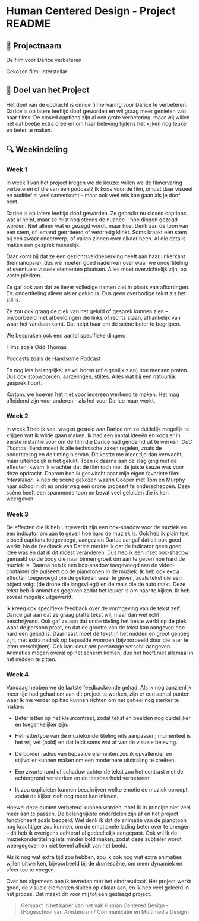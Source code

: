 # Human Centered Design - Project README

## 📌 Projectnaam

De film voor Darice verbeteren

Gekozen film: Interstellar

## 🎯 Doel van het Project

Het doel van de opdracht is om de filmervaring voor Darice te verbeteren. Darice is op latere leeftijd doof geworden en wil graag meer genieten van haar films. De closed captions zijn al een grote verbetering, maar wij willen net dat beetje extra creëren om haar beleving tijdens het kijken nog leuker en beter te maken.

## 🔍 Weekindeling

### Week 1

In week 1 van het project kregen we de keuze: willen we de filmervaring verbeteren of die van een podcast? Ik koos voor de film, omdat daar visueel en auditief al veel samenkomt – maar ook veel mis kan gaan als je doof bent.

Darice is op latere leeftijd doof geworden. Ze gebruikt nu closed captions, wat al helpt, maar ze mist nog steeds de nuance – hoe dingen gezegd worden. Niet alleen wat er gezegd wordt, maar hoe. Denk aan de toon van een stem, of iemand geïrriteerd of verdrietig klinkt. Soms kraakt een stem bij een zwaar onderwerp, of vallen zinnen over elkaar heen. Al die details maken een gesprek menselijk.

Daar komt bij dat ze een gezichtsveldbeperking heeft aan haar linkerkant (hemianopsie), dus we moeten goed nadenken over waar we ondertiteling of eventuele visuele elementen plaatsen. Alles moet overzichtelijk zijn, op vaste plekken.

Ze gaf ook aan dat ze liever volledige namen ziet in plaats van afkortingen. En: ondertiteling alleen als er geluid is. Dus geen overbodige tekst als het stil is.

Ze zou ook graag de plek van het geluid of gesprek kunnen zien – bijvoorbeeld met afbeeldingen die links of rechts staan, afhankelijk van waar het vandaan komt. Dat helpt haar om de scène beter te begrijpen.

We bespraken ook een aantal specifieke dingen:

Films zoals Odd Thomas

Podcasts zoals de Handsome Podcast

En nog iets belangrijks: ze wil horen (of eigenlijk zien) hoe mensen praten. Dus ook stopwoorden, aarzelingen, stiltes. Alles wat bij een natuurlijk gesprek hoort.

Kortom: we hoeven het niet voor iedereen werkend te maken. Het mag afleidend zijn voor anderen – als het voor Darice maar werkt.

### Week 2

In week 1 heb ik veel vragen gesteld aan Darice om zo duidelijk mogelijk te krijgen wat ik wilde gaan maken. Ik had een aantal ideeën en koos er in eerste instantie voor om de film die Darice had genoemd uit te werken: _Odd Thomas_. Eerst moest ik alle technische zaken regelen, zoals de ondertiteling en de timing hiervan. Dit kostte me meer tijd dan verwacht, maar uiteindelijk is het gelukt. Toen ik daarna aan de slag ging met de effecten, kwam ik erachter dat de film toch niet de juiste keuze was voor deze opdracht. Daarom ben ik geswitcht naar mijn eigen favoriete film: _Interstellar_. Ik heb de scène gekozen waarin Cooper met Tom en Murphy naar school rijdt en onderweg een drone probeert te onderscheppen. Deze scène heeft een spannende toon en bevat veel geluiden die ik kan weergeven.

### Week 3

De effecten die ik heb uitgewerkt zijn een box-shadow voor de muziek en een indicator om aan te geven hoe hard de muziek is. Ook heb ik plain text closed captions toegevoegd, aangezien Darice aangaf dat dit ook goed werkt. Na de feedback van Darice merkte ik dat de indicator geen goed idee was en dat ik dit moest veranderen. Dus heb ik een inset box-shadow gemaakt op de body die naar binnen groeit om aan te geven hoe hard de muziek is. Daarna heb ik een box-shadow toegevoegd aan de video-container die pulseert op de pianotonen in de muziek. Ik heb ook extra effecten toegevoegd om de geluiden weer te geven, zoals tekst die een object volgt (de drone die langsvliegt) en de mais die de auto raakt. Deze tekst heb ik animaties gegeven zodat het leuker is om naar te kijken. Ik heb zoveel mogelijk uitgewerkt.

Ik kreeg ook specifieke feedback over de vormgeving van de tekst zelf. Darice gaf aan dat ze graag platte tekst wil, maar dan wel echt beschrijvend. Ook gaf ze aan dat ondertiteling het beste werkt op de plek waar de persoon praat, en dat de grootte van de tekst kan aangeven hoe hard een geluid is. Daarnaast moet de tekst in het midden en groot genoeg zijn, met extra nadruk op bepaalde woorden (bijvoorbeeld door die later te laten verschijnen). Ook kan kleur per personage verschil aangeven. Animaties mogen overal op het scherm komen, dus het hoeft niet allemaal in het midden te zitten.

### Week 4

Vandaag hebben we de laatste feedbackronde gehad. Als ik nog aanzienlijk meer tijd had gehad om aan dit project te werken, zijn er een aantal punten waar ik me verder op had kunnen richten om het geheel nog sterker te maken:

- Beter letten op het kleurcontrast, zodat tekst en beelden nog duidelijker en toegankelijker zijn.

- Het lettertype van de muziekondertiteling iets aanpassen; momenteel is het vrij vet (bold) en dat leidt soms wat af van de visuele beleving.

- De border radius van bepaalde elementen zou ik opvallender en stijlvoller kunnen maken om een modernere uitstraling te creëren.

- Een zwarte rand of schaduw achter de tekst zou het contrast met de achtergrond versterken en de leesbaarheid verbeteren.

- Ik zou explicieter kunnen beschrijven welke emotie de muziek oproept, zodat de kijker zich nog meer kan inleven.

Hoewel deze punten verbeterd kunnen worden, hoef ik in principe niet veel meer aan te passen. De belangrijkste onderdelen zijn af en het project functioneert zoals bedoeld. Wel denk ik dat de animatie van de pianotoon nog krachtiger zou kunnen, om de emotionele lading beter over te brengen – dit heb ik overigens achteraf al gedeeltelijk aangepast. Ook wil ik de muziekondertiteling iets minder bold maken, zodat deze subtieler wordt weergegeven en niet teveel afleidt van het beeld.

Als ik nog wat extra tijd zou hebben, zou ik ook nog wat extra animaties willen uitwerken, bijvoorbeeld bij de dronescène, om meer dynamiek en sfeer toe te voegen.

Over het algemeen ben ik tevreden met het eindresultaat. Het project werkt goed, de visuele elementen sluiten op elkaar aan, en ik heb veel geleerd in het proces. Dat maakt dit voor mij tot een geslaagd project.

> Gemaakt in het kader van het vak Human Centered Design - [Hogeschool van Amsterdam / Communicatie en Multimedia Design]
